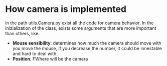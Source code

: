 # How camera is implemented

in the path utils.Camera.py exist all the code for camera behavior. In the inizialization of the class, exists some arguments that are more important than others, like:

- __Mouse sensibility__: determines how much the camera should move with you move the mouse, if you decrease the number, it could be innestable and hard to deal with.
- __Position__: FWhere will be the camera